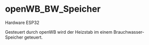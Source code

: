 # openWB_BW_Speicher

 
 Hardware ESP32
 
 Gesteuert durch openWB wird der Heizstab im einem Brauchwasser-Speicher geteuert.

 
